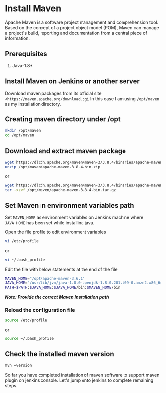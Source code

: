 # Install Maven

Apache Maven is a software project management and comprehension tool. Based on the concept of a project object model (POM), Maven can manage a project's build, reporting and documentation from a central piece of information.

## Prerequisites

1. Java-1.8*

## Install Maven on Jenkins or another server

Download maven packages from its official site `<https://maven.apache.org/download.cgi`
In this case I am using `/opt/maven` as my installation directory.

## Creating maven directory under /opt

```sh
mkdir /opt/maven
cd /opt/maven 
```

## Download and extract maven package

```sh
wget https://dlcdn.apache.org/maven/maven-3/3.8.4/binaries/apache-maven-3.8.4-bin.zip
unzip /opt/maven/apache-maven-3.8.4-bin.zip
```

or

```sh
wget https://dlcdn.apache.org/maven/maven-3/3.8.4/binaries/apache-maven-3.8.4-bin.tar.gz
tar -xzvf /opt/maven/apache-maven-3.8.4-bin.tar.gz
```

## Set Maven in environment variables path

Set `MAVEN_HOME` as environment variables on Jenkins machine where `JAVA_HOME` has been set while installing java.

Open the file profile to edit environment variables

```sh
vi /etc/profile
```

or

```sh
vi ~/.bash_profile
```

Edit the file with below statements at the end of the file

```sh
MAVEN_HOME="/opt/apache-maven-3.6.1"
JAVA_HOME="/usr/lib/jvm/java-1.8.0-openjdk-1.8.0.201.b09-0.amzn2.x86_64"
PATH=$PATH:$JAVA_HOME:$JAVA_HOME/bin:$MAVEN_HOME/bin
```

***Note: Provide the correct Maven installation path***

### Reload the configuration file

```sh
source /etc/profile
```

or

```sh
source ~/.bash_profile
```

## Check the installed maven version

```sh
mvn –version
```

So far you have completed installation of maven software to support maven plugin on jenkins console. Let's jump onto jenkins to complete remaining steps.
